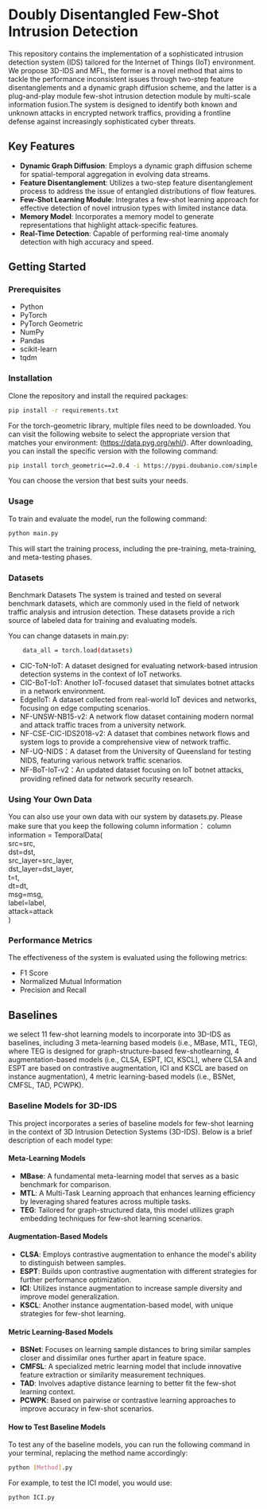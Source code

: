 #  Doubly Disentangled Few-Shot Intrusion Detection

This repository contains the implementation of a sophisticated intrusion detection system (IDS) tailored for the Internet of Things (IoT) environment. We propose 3D-IDS and MFL, the former is a novel method that aims to tackle the performance inconsistent issues through two-step feature disentanglements and a dynamic graph diffusion scheme, and the latter is a plug-and-play module few-shot intrusion detection module by multi-scale information fusion.The system is designed to identify both known and unknown attacks in encrypted network traffics, providing a frontline defense against increasingly sophisticated cyber threats.

## Key Features

- **Dynamic Graph Diffusion**: Employs a dynamic graph diffusion scheme for spatial-temporal aggregation in evolving data streams.
- **Feature Disentanglement**: Utilizes a two-step feature disentanglement process to address the issue of entangled distributions of flow features.
- **Few-Shot Learning Module**: Integrates a few-shot learning approach for effective detection of novel intrusion types with limited instance data.
- **Memory Model**: Incorporates a memory model to generate representations that highlight attack-specific features.
- **Real-Time Detection**: Capable of performing real-time anomaly detection with high accuracy and speed.

## Getting Started

### Prerequisites

- Python
- PyTorch
- PyTorch Geometric
- NumPy
- Pandas
- scikit-learn
- tqdm

### Installation

Clone the repository and install the required packages:

```bash
pip install -r requirements.txt
```
For the torch-geometric library, multiple files need to be downloaded. You can visit the following website to select the appropriate version that matches your environment: (https://data.pyg.org/whl/). After downloading, you can install the specific version with the following command:

```bash
pip install torch_geometric==2.0.4 -i https://pypi.doubanio.com/simple
```

You can choose the version that best suits your needs.

### Usage

To train and evaluate the model, run the following command:

```bash
python main.py
```

This will start the training process, including the pre-training, meta-training, and meta-testing phases.

### Datasets

Benchmark Datasets
The system is trained and tested on several benchmark datasets, which are commonly used in the field of network traffic analysis and intrusion detection. These datasets provide a rich source of labeled data for training and evaluating models.

You can change datasets in main.py:
```bash
    data_all = torch.load(datasets)
```

- CIC-ToN-IoT: A dataset designed for evaluating network-based intrusion detection systems in the context of IoT networks.
- CIC-BoT-IoT: Another IoT-focused dataset that simulates botnet attacks in a network environment.
- EdgeIIoT: A dataset collected from real-world IoT devices and networks, focusing on edge computing scenarios.
- NF-UNSW-NB15-v2: A network flow dataset containing modern normal and attack traffic traces from a university network.
- NF-CSE-CIC-IDS2018-v2: A dataset that combines network flows and system logs to provide a comprehensive view of network traffic.
- NF-UQ-NIDS：A dataset from the University of Queensland for testing NIDS, featuring various network traffic scenarios.
- NF-BoT-IoT-v2：An updated dataset focusing on IoT botnet attacks, providing refined data for network security research.


### Using Your Own Data
You can also use your own data with our system by datasets.py. Please make sure that you keep the following column information：
column information = TemporalData(  
    src=src,  
    dst=dst,  
    src_layer=src_layer,  
    dst_layer=dst_layer,  
    t=t,  
    dt=dt,  
    msg=msg,  
    label=label,  
    attack=attack  
)  
  

### Performance Metrics

The effectiveness of the system is evaluated using the following metrics:

- F1 Score
- Normalized Mutual Information
- Precision and Recall


## Baselines 

we select 11 few-shot learning models to incorporate into 3D-IDS as baselines, including 3 meta-learning based models (i.e., MBase, MTL, TEG), where TEG is designed for graph-structure-based few-shotlearning, 4 augmentation-based models (i.e., CLSA,
ESPT, ICI, KSCL], where CLSA and ESPT are based on contrastive augmentation, ICI and KSCL are based on instance augmentation), 4 metric learning-based models (i.e., BSNet, CMFSL, TAD, PCWPK).


### Baseline Models for 3D-IDS

This project incorporates a series of baseline models for few-shot learning in the context of 3D Intrusion Detection Systems (3D-IDS). Below is a brief description of each model type:

#### Meta-Learning Models
- **MBase**: A fundamental meta-learning model that serves as a basic benchmark for comparison.
- **MTL**: A Multi-Task Learning approach that enhances learning efficiency by leveraging shared features across multiple tasks.
- **TEG**: Tailored for graph-structured data, this model utilizes graph embedding techniques for few-shot learning scenarios.

#### Augmentation-Based Models
- **CLSA**: Employs contrastive augmentation to enhance the model's ability to distinguish between samples.
- **ESPT**: Builds upon contrastive augmentation with different strategies for further performance optimization.
- **ICI**: Utilizes instance augmentation to increase sample diversity and improve model generalization.
- **KSCL**: Another instance augmentation-based model, with unique strategies for few-shot learning.

#### Metric Learning-Based Models
- **BSNet**: Focuses on learning sample distances to bring similar samples closer and dissimilar ones further apart in feature space.
- **CMFSL**: A specialized metric learning model that include innovative feature extraction or similarity measurement techniques.
- **TAD**: Involves adaptive distance learning to better fit the few-shot learning context.
- **PCWPK**: Based on pairwise or contrastive learning approaches to improve accuracy in few-shot scenarios.

#### How to Test Baseline Models
To test any of the baseline models, you can run the following command in your terminal, replacing the method name accordingly:
```bash
python [Method].py
```
For example, to test the ICI model, you would use:
```bash
python ICI.py
```

